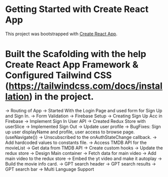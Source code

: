 # Getting Started with Create React App

This project was bootstrapped with [Create React App](https://github.com/facebook/create-react-app).

# Built the Scafolding with the help Create React App Framework & Configured Tailwind CSS (https://tailwindcss.com/docs/installation) in the project.


-> Routing of App
-> Started With the Login Page and used form for Sign Up and Sign In.
-> Form Validation
-> Firebase Setup
-> Creating Sign Up Acc in Firebase
-> Implement Sign In User API
-> Created Redux Store with userSlice
-> Implemented Sign Out
-> Update user profile
-> BugFixes: Sign up user displayName and profile, user access to browse page. (useNavigate())
-> Unscubscribed to the onAuthStateChange callback.
-> Add hardcoded values to constants file.
-> Access TMDB API for the movieList
-> Get data from TMDB API
-> Create custom hooks
-> Update the redux store
-> Design Main container
-> Fetch data for main video
-> Add main video to the redux store
-> Embed the yt video and make it autoplay
-> Build the movie info card.
-> GPT search header
-> GPT search results
-> GPT search bar
-> Multi Language Support